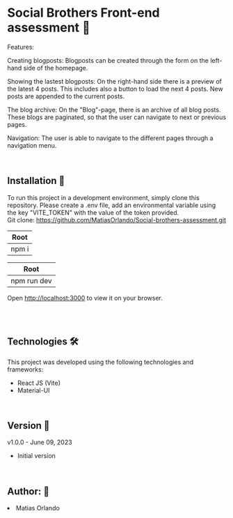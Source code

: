 # Social Brothers Front-end assessment 🔭

Features:

Creating blogposts: Blogposts can be created through the form on the left-hand side of the homepage.

Showing the lastest blogposts: On the right-hand side there is a preview of the latest 4 posts. This includes also a button to load the next 4 posts. New posts are appended to the current posts.

The blog archive: On the "Blog"-page, there is an archive of all blog posts. These blogs are paginated, so that the user can navigate to next or previous pages.

Navigation: The user is able to navigate to the different pages through a navigation menu.

<br>

## Installation 🔧

To run this project in a development environment, simply clone this repository.
Please create a .env file, add an environmental variable using the key "VITE_TOKEN" with the value of the token provided.
<br>
Git clone: https://github.com/MatiasOrlando/Social-brothers-assessment.git

| Root
|---------
| npm i

| Root
|---------
| npm run dev

Open [http://localhost:3000](http://localhost:3000) to view it on your browser.

<br>
<br>

## Technologies 🛠️

This project was developed using the following technologies and frameworks:

<ul>
<li>React JS (Vite)</li>
<li>Material-UI</li>
</ul>
<br>

## Version 📝

v1.0.0 - June 09, 2023

<ul>
<li>Initial version</li>
</ul>
<br>

## Author: 🚀

<li>Matias Orlando</li>
